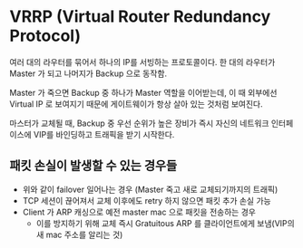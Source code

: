 # VRRP (Virtual Router Redundancy Protocol)

여러 대의 라우터를 묶어서 하나의 IP를 서빙하는 프로토콜이다.
한 대의 라우터가 Master 가 되고 나머지가 Backup 으로 동작함.

Master 가 죽으면 Backup 중 하나가 Master 역할을 이어받는데,
이 때 외부에선 Virtual IP 로 보여지기 때문에 게이트웨이가 항상 살아 있는 것처럼 보여진다.

마스터가 교체될 때, Backup 중 우선 순위가 높은 장비가 즉시 자신의 네트워크 인터페이스에 VIP를 바인딩하고 트래픽을 받기 시작한다.

## 패킷 손실이 발생할 수 있는 경우들

- 위와 같이 failover 일어나는 경우 (Master 죽고 새로 교체되기까지의 트래픽)
- TCP 세션이 끊어져서 교체 이후에도 retry 하지 않으면 패킷 추가 손실 가능
- Client 가 ARP 캐싱으로 예전 master mac 으로 패킷을 전송하는 경우
  - 이를 방지하기 위해 교체 즉시 Gratuitous ARP 를 클라이언트에게 보냄(VIP의 새 mac 주소를 알리는 것)
